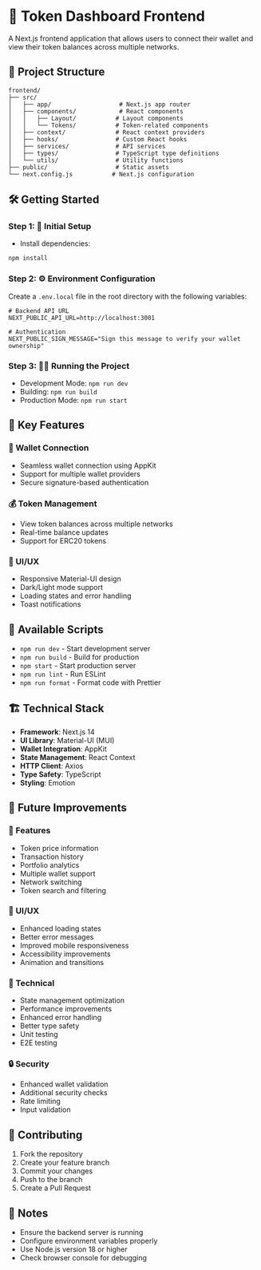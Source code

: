 # 🚀 Token Dashboard Frontend

A Next.js frontend application that allows users to connect their wallet and view their token balances across multiple networks.

## 📁 Project Structure

```
frontend/
├── src/
│   ├── app/                   # Next.js app router
│   ├── components/            # React components
│   │   ├── Layout/           # Layout components
│   │   └── Tokens/           # Token-related components
│   ├── context/              # React context providers
│   ├── hooks/                # Custom React hooks
│   ├── services/             # API services
│   ├── types/                # TypeScript type definitions
│   └── utils/                # Utility functions
├── public/                   # Static assets
└── next.config.js           # Next.js configuration
```

## 🛠️ Getting Started

### Step 1: 🚀 Initial Setup

- Install dependencies:
```bash
npm install
```

### Step 2: ⚙️ Environment Configuration

Create a `.env.local` file in the root directory with the following variables:

```env
# Backend API URL
NEXT_PUBLIC_API_URL=http://localhost:3001

# Authentication
NEXT_PUBLIC_SIGN_MESSAGE="Sign this message to verify your wallet ownership"
```

### Step 3: 🏃‍♂️ Running the Project

- Development Mode: `npm run dev`
- Building: `npm run build`
- Production Mode: `npm run start`

## 🧩 Key Features

### 🔐 Wallet Connection
- Seamless wallet connection using AppKit
- Support for multiple wallet providers
- Secure signature-based authentication

### 💰 Token Management
- View token balances across multiple networks
- Real-time balance updates
- Support for ERC20 tokens

### 🎨 UI/UX
- Responsive Material-UI design
- Dark/Light mode support
- Loading states and error handling
- Toast notifications

## 🔄 Available Scripts

- `npm run dev` - Start development server
- `npm run build` - Build for production
- `npm start` - Start production server
- `npm run lint` - Run ESLint
- `npm run format` - Format code with Prettier

## 🏗️ Technical Stack

- **Framework**: Next.js 14
- **UI Library**: Material-UI (MUI)
- **Wallet Integration**: AppKit
- **State Management**: React Context
- **HTTP Client**: Axios
- **Type Safety**: TypeScript
- **Styling**: Emotion

## 🚀 Future Improvements

### 🎯 Features
- Token price information
- Transaction history
- Portfolio analytics
- Multiple wallet support
- Network switching
- Token search and filtering

### 🎨 UI/UX
- Enhanced loading states
- Better error messages
- Improved mobile responsiveness
- Accessibility improvements
- Animation and transitions

### 🔧 Technical
- State management optimization
- Performance improvements
- Enhanced error handling
- Better type safety
- Unit testing
- E2E testing

### 🔒 Security
- Enhanced wallet validation
- Additional security checks
- Rate limiting
- Input validation

## 🤝 Contributing

1. Fork the repository
2. Create your feature branch
3. Commit your changes
4. Push to the branch
5. Create a Pull Request

## 📝 Notes

- Ensure the backend server is running
- Configure environment variables properly
- Use Node.js version 18 or higher
- Check browser console for debugging
